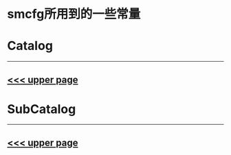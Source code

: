 # smcfg所用到的一些常量

# Catalog
---
[<<< upper page](../README.md)
---

# SubCatalog

---
[<<< upper page](../README.md)
---
